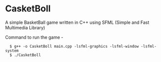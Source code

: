 # CasketBoll
A simple BasketBall game written in C++ using SFML (Simple and Fast Multimedia Library)

Command to run the game - 
      
      $ g++ -o CasketBoll main.cpp -lsfml-graphics -lsfml-window -lsfml-system
      $ ./CasketBoll
